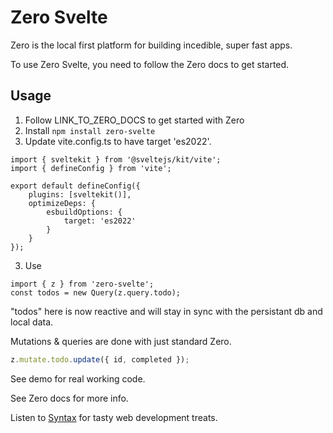 # Zero Svelte

Zero is the local first platform for building incedible, super fast apps.

To use Zero Svelte, you need to follow the Zero docs to get started.

## Usage

1. Follow LINK_TO_ZERO_DOCS to get started with Zero
1. Install `npm install zero-svelte`
1. Update vite.config.ts to have target 'es2022'.

```
import { sveltekit } from '@sveltejs/kit/vite';
import { defineConfig } from 'vite';

export default defineConfig({
	plugins: [sveltekit()],
	optimizeDeps: {
		esbuildOptions: {
			target: 'es2022'
		}
	}
});
```

3. Use

```
import { z } from 'zero-svelte';
const todos = new Query(z.query.todo);
```

"todos" here is now reactive and will stay in sync with the persistant db and local data.

Mutations & queries are done with just standard Zero.

```javascript
z.mutate.todo.update({ id, completed });
```

See demo for real working code.

See Zero docs for more info.

Listen to [Syntax](Syntax.fm) for tasty web development treats.
